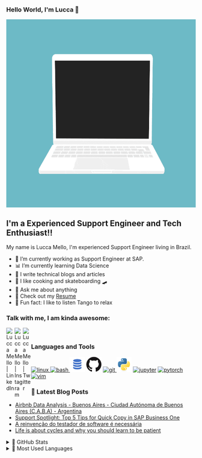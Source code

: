 <!--
**LuccaMello7/luccamello7** is a ✨ _special_ ✨ repository because its `README.md` (this file) appears on your GitHub profile.-->

### Hello World, I'm Lucca 👋

<p align="center">
  <img align="center" alt="GIF" src="https://github.com/LuccaMello7/luccamello7/blob/main/code.gif?raw=true" width="800" height="500" />
</p>

## I'm a Experienced Support Engineer and Tech Enthusiast!!

My name is Lucca Mello, I'm experienced Support Engineer living in Brazil.


- 🔭 I’m currently working as Support Engineer at SAP.
- 📊 I’m currently learning Data Science
- 📃 I write technical blogs and articles
- 🥓 I like cooking and skateboarding 🛹
- 💬 Ask me about anything
- 📙 Check out my [Resume](https://github.com/LuccaMello7/luccamello7/blob/main/Lucca%20Mello.pdf)
- 🎵 Fun fact: I like to listen Tango to relax

### Talk with me, I am kinda awesome:
[<img align="left" alt="Lucca Mello | LinkedIn" width="22px" src="https://www.vectorlogo.zone/logos/linkedin/linkedin-tile.svg" />][linkedin]
[<img align="left" alt="Lucca Mello | Instagram" width="22px" src="https://www.vectorlogo.zone/logos/instagram/instagram-icon.svg" />][instagram]
[<img align="left" alt="Lucca Mello | Twitter" width="22px" src="https://www.vectorlogo.zone/logos/twitter/twitter-official.svg" />][twitter]


<br />

<h3 align="left">Languages and Tools</h3>

<p align="left"> 
<a href="https://www.sap.com"<img src="https://www.vectorlogo.zone/logos/sap/sap-icon.svg" alt="sap" width="40" height="40"/> </a> 
<a href="https://www.linux.org/" target="_blank"> <img src="https://www.vectorlogo.zone/logos/linux/linux-icon.svg" alt="linux" width="40" height="40"/> </a> 
<a href="https://www.gnu.org/software/bash/" target="_blank"> <img src="https://www.vectorlogo.zone/logos/gnu_bash/gnu_bash-icon.svg" alt="bash" width="40" height="40"/> </a>
<a href="https://www.microsoft.com/pt-br/sql-server/" target="_blank"> <img src="https://raw.githubusercontent.com/github/explore/80688e429a7d4ef2fca1e82350fe8e3517d3494d/topics/sql/sql.png" alt="sql" width="40" height="40"/></a>
<a href="https://www.github.com/" target="_blank"> <img src="https://raw.githubusercontent.com/github/explore/78df643247d429f6cc873026c0622819ad797942/topics/github/github.png" alt="github" width="40" height="40"/></a>
<a href="https://git-scm.com/" target="_blank"> <img src="https://www.vectorlogo.zone/logos/git-scm/git-scm-icon.svg" alt="git" width="40" height="40"/> </a> 
<a href="https://www.python.org" target="_blank"> <img src="https://raw.githubusercontent.com/devicons/devicon/master/icons/python/python-original.svg" alt="python" width="40" height="40"/></a>
<a href="https://jupyter.org/" target="_blank"> <img src="https://www.vectorlogo.zone/logos/jupyter/jupyter-ar21.svg" alt="jupyter" width="55" height="40"/></a>
<a href="https://pytorch.org/" target="_blank"> <img src="https://www.vectorlogo.zone/logos/pytorch/pytorch-ar21.svg" alt="pytorch" width="55" height="55"/></a>
<a href="https://www.vim.org/" target="_blank"> <img src="https://www.vectorlogo.zone/logos/vim/vim-icon.svg" alt="vim" width="40" height="40"/></a>
 </p>
 
### 📝 Latest Blog Posts

<!-- BLOG-POST-LIST:START -->
- [Airbnb Data Analysis - Buenos Aires - Ciudad Autónoma de Buenos Aires (C.A.B.A) - Argentina](https://www.linkedin.com/pulse/airbnb-data-analysis-buenos-aires-ciudad-aut%C3%B3noma-de-lucca-mello/)
- [Support Spotlight: Top 5 Tips for Quick Copy in SAP Business One](https://www.linkedin.com/pulse/support-spotlight-top-5-tips-quick-copy-sap-business-one-lucca-mello/)
- [A reinvenção do testador de software é necessária](https://medium.com/@lucca/a-reinven%C3%A7%C3%A3o-do-testador-de-software-%C3%A9-necess%C3%A1ria-a82accccda04)
- [Life is about cycles and why you should learn to be patient](https://medium.com/@lucca/life-is-about-cycles-and-why-you-have-to-learn-to-be-patient-b71cd7d85905)
<!-- BLOG-POST-LIST:END -->



[instagram]: https://www.instagram.com/luccamello7/
[linkedin]: https://www.linkedin.com/in/luccamello7/
[twitter]: https://twitter.com/lcmello77/

<details>
  <summary>🥋 GitHub Stats</summary>

  <img align="left" alt="Lucca's GitHub Stats" src="https://github-readme-stats.vercel.app/api?username=LuccaMello7&show_icons=true&hide_border=true" />

</details>
  
  <details>
  <summary>🚧 Most Used Languages</summary>

<img align="left" alt="Lucca's GitHub Top Languages" src="https://github-readme-stats.vercel.app/api/top-langs/?username=LuccaMello7" />

</details

